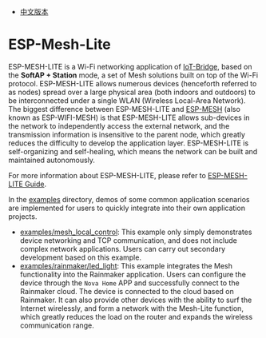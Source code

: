- [中文版本](./README_CN.md)

# ESP-Mesh-Lite


ESP-MESH-LITE is a Wi-Fi networking application of [IoT-Bridge](https://github.com/espressif/esp-iot-bridge), based on the **SoftAP + Station** mode, a set of Mesh solutions built on top of the Wi-Fi protocol. ESP-MESH-LITE allows numerous devices (henceforth referred to as nodes) spread over a large physical area (both indoors and outdoors) to be interconnected under a single WLAN (Wireless Local-Area Network). The biggest difference between ESP-MESH-LITE and [ESP-MESH](https://docs.espressif.com/projects/esp-idf/en/v5.0/esp32/api-guides/esp-wifi-mesh.html) (also known as ESP-WIFI-MESH) is that ESP-MESH-LITE allows sub-devices in the network to independently access the external network, and the transmission information is insensitive to the parent node, which greatly reduces the difficulty to develop the application layer. ESP-MESH-LITE is self-organizing and self-healing, which means the network can be built and maintained autonomously.

For more information about ESP-MESH-LITE, please refer to [ESP-MESH-LITE Guide](https://github.com/espressif/esp-mesh-lite/blob/master/components/mesh_lite/User_Guide.md).

In the [examples](https://github.com/espressif/esp-mesh-lite/blob/master/examples) directory, demos of some common application scenarios are implemented for users to quickly integrate into their own application projects.

- [examples/mesh_local_control](examples/mesh_local_control): This example only simply demonstrates device networking and TCP communication, and does not include complex network applications. Users can carry out secondary development based on this example.
- [examples/rainmaker/led_light](examples/rainmaker/led_light): This example integrates the Mesh functionality into the Rainmaker application. Users can configure the device through the `Nova Home` APP and successfully connect to the Rainmaker cloud. The device is connected to the cloud based on Rainmaker. It can also provide other devices with the ability to surf the Internet wirelessly, and form a network with the Mesh-Lite function, which greatly reduces the load on the router and expands the wireless communication range.
